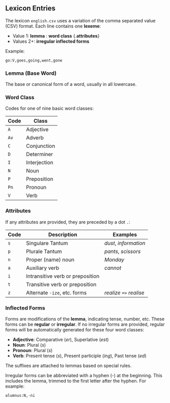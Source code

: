 ## Lexicon Entries

The lexicon `english.csv` uses a variation of the comma separated value (CSV)
format.  Each line contains one **lexeme**:

* Value 1: **lemma** : **word class** {.**attributes**}
* Values 2+: **irregular inflected forms**

Example:

```
go:V,goes,going,went,gone
```

### Lemma (Base Word)

The base or canonical form of a word, usually in all lowercase.

### Word Class

Codes for one of nine basic word classes:

| Code | Class        |
|------|--------------|
| `A`  | Adjective    |
| `Av` | Adverb       |
| `C`  | Conjunction  |
| `D`  | Determiner   |
| `I`  | Interjection |
| `N`  | Noun         |
| `P`  | Preposition  |
| `Pn` | Pronoun      |
| `V`  | Verb         |

### Attributes

If any attributes are provided, they are preceded by a dot `.`:

| Code | Description                      | Examples
|------|----------------------------------|----------------------
| `s`  | Singulare Tantum                 | _dust_, _information_
| `p`  | Plurale Tantum                   | _pants_, _scissors_
| `n`  | Proper (name) noun               | _Monday_
| `a`  | Auxiliary verb                   | _cannot_
| `i`  | Intransitive verb or preposition |
| `t`  | Transitive verb or preposition   |
| `z`  | Alternate `-ize`, etc. forms     | _realize_ `=>` _realise_

### Inflected Forms

Forms are modifications of the **lemma**, indicating tense, number, etc.
These forms can be **regular** or **irregular**.  If no irregular forms are
provided, regular forms will be automatically generated for these four word
classes:

- **Adjective**: Comparative (*er*), Superlative (*est*)
- **Noun**: Plural (*s*)
- **Pronoun**: Plural (*s*)
- **Verb**: Present tense (*s*), Present participle (*ing*),
            Past tense (*ed*)

The suffixes are attached to lemmas based on special rules.

Irregular forms can be abbreviated with a hyphen (\-) at the beginning.  This
includes the lemma, trimmed to the first letter after the hyphen.
For example:

```
alumnus:N,-ni
```
